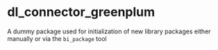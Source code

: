 # dl_connector_greenplum

A dummy package used for initialization of new library packages
either manually or via the `bi_package` tool
